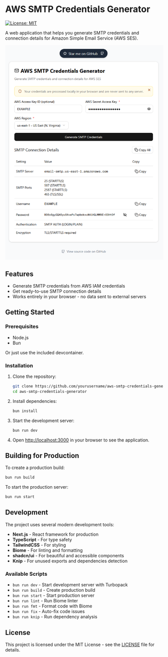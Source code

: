 # AWS SMTP Credentials Generator

[![License: MIT](https://img.shields.io/badge/License-MIT-yellow.svg)](https://opensource.org/licenses/MIT)

A web application that helps you generate SMTP credentials and connection details for Amazon Simple Email Service (AWS SES).

![AWS SMTP Credentials Generator Screenshot](.github/images/screenshot.png)

## Features

- Generate SMTP credentials from AWS IAM credentials
- Get ready-to-use SMTP connection details
- Works entirely in your browser - no data sent to external servers

## Getting Started

### Prerequisites

- Node.js
- Bun

Or just use the included devcontainer.

### Installation

1. Clone the repository:
   ```bash
   git clone https://github.com/yourusername/aws-smtp-credentials-generator.git
   cd aws-smtp-credentials-generator
   ```

2. Install dependencies:
   ```bash
   bun install
   ```

3. Start the development server:
   ```bash
   bun run dev
   ```

4. Open [http://localhost:3000](http://localhost:3000) in your browser to see the application.

## Building for Production

To create a production build:

```bash
bun run build
```

To start the production server:

```bash
bun run start
```

## Development

The project uses several modern development tools:

- **Next.js** - React framework for production
- **TypeScript** - For type safety
- **TailwindCSS** - For styling
- **Biome** - For linting and formatting
- **shadcn/ui** - For beautiful and accessible components
- **Knip** - For unused exports and dependencies detection

### Available Scripts

- `bun run dev` - Start development server with Turbopack
- `bun run build` - Create production build
- `bun run start` - Start production server
- `bun run lint` - Run Biome linter
- `bun run fmt` - Format code with Biome
- `bun run fix` - Auto-fix code issues
- `bun run knip` - Run dependency analysis

## License

This project is licensed under the MIT License - see the [LICENSE](LICENSE) file for details.
